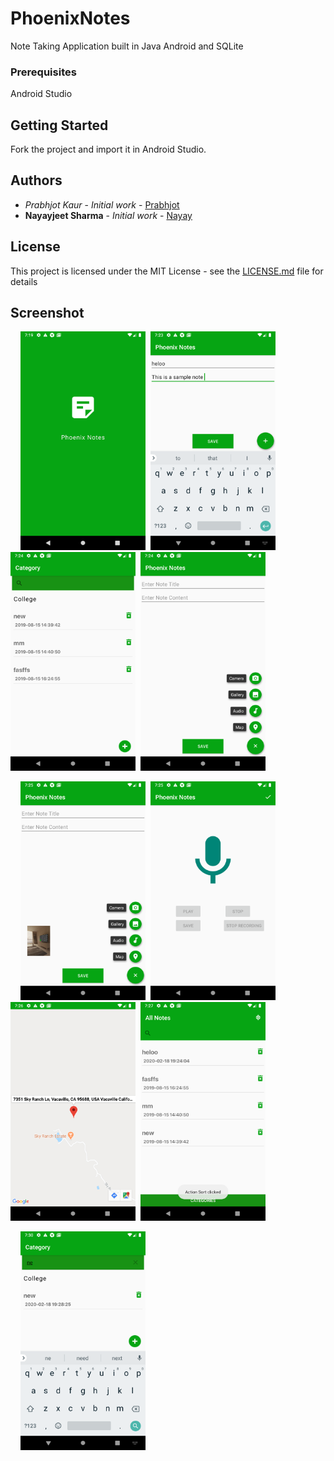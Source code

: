# PhoenixNotes

Note Taking Application built in Java Android and SQLite

### Prerequisites

Android Studio

## Getting Started

Fork the project and import it in Android Studio.


## Authors

* *Prabhjot Kaur* - *Initial work* - [Prabhjot](https://github.com/Prabhjot143)
* **Nayayjeet Sharma** - *Initial work* - [Nayay](https://github.com/Nayay)


## License

This project is licensed under the MIT License - see the [LICENSE.md](LICENSE.md) file for details

## Screenshot

&nbsp;&nbsp;&nbsp;&nbsp;<img src="https://github.com/Prabhjot143/PhoenixNotes/blob/master/Images/1.png" height="350" width="200"/>&nbsp;&nbsp;<img src="https://github.com/Prabhjot143/PhoenixNotes/blob/master/Images/2.png" height="350" width="200"/>&nbsp;&nbsp;<img src="https://github.com/Prabhjot143/PhoenixNotes/blob/master/Images/3.png" height="350" width="200"/>&nbsp;&nbsp;<img src="https://github.com/Prabhjot143/PhoenixNotes/blob/master/Images/4.png" height="350" width="200"/>

&nbsp;&nbsp;&nbsp;&nbsp;<img src="https://github.com/Prabhjot143/PhoenixNotes/blob/master/Images/5.png" height="350" width="200"/>&nbsp;&nbsp;<img src="https://github.com/Prabhjot143/PhoenixNotes/blob/master/Images/6.png" height="350" width="200"/>&nbsp;&nbsp;<img src="https://github.com/Prabhjot143/PhoenixNotes/blob/master/Images/7.png" height="350" width="200"/>&nbsp;&nbsp;<img src="https://github.com/Prabhjot143/PhoenixNotes/blob/master/Images/8.png" height="350" width="200"/>

&nbsp;&nbsp;&nbsp;&nbsp;<img src="https://github.com/Prabhjot143/PhoenixNotes/blob/master/Images/9.png" height="350" width="200"/>&nbsp;&nbsp;
